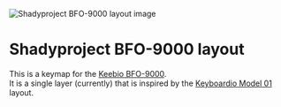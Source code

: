 ![Shadyproject BFO-9000 layout image](http://shadyproject.net/images/bfo9000-layout.png)

# Shadyproject BFO-9000 layout

This is a keymap for the [Keebio BFO-9000](https://keeb.io/products/bfo-9000-keyboard-customizable-full-size-split-ortholinear?variant=8116065271914).  
It is a single layer (currently) that is inspired by the [Keyboardio Model 01](https://shop.keyboard.io/products/model-01-keyboard?variant=30996744405065) layout.
